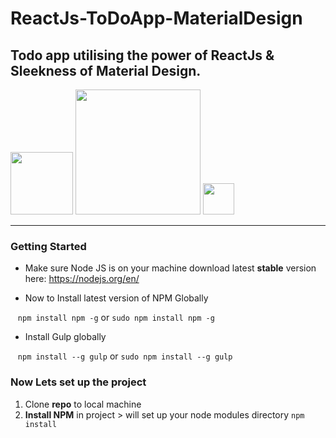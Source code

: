 # ReactJs-ToDoApp-MaterialDesign
## Todo app utilising the power of ReactJs &amp; Sleekness of Material Design.

<img src ="http://sc5.io/blog/wp-content/uploads/2014/06/react.png" width="100px">
<img src="https://github.com/reactjs/react-router/blob/master/logo/vertical@2x.png" width="200px">
<img src="https://raw.githubusercontent.com/gulpjs/artwork/master/gulp-2x.png" width="50px">

***

### Getting Started 

* Make sure Node JS is on your machine download latest **stable** version here:
https://nodejs.org/en/

* Now to Install latest version of NPM Globally

&nbsp;&nbsp; ` npm install npm -g ` or ` sudo npm install npm -g `

* Install Gulp globally

&nbsp;&nbsp; ` npm install --g gulp ` or ` sudo npm install --g gulp `

### Now Lets set up the project 

1. Clone **repo** to local machine
2. **Install NPM** in project > will set up your node modules directory `npm install`

